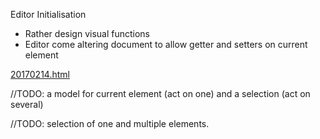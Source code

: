 Editor Initialisation

* Rather design visual functions
* Editor come altering document to allow getter and setters on current element

[20170214.html](src/20170214.html)

//TODO: a model for current element (act on one) and a selection (act on several)

//TODO: selection of one and multiple elements.
